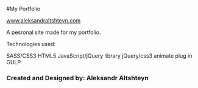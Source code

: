 #My Portfolio

www.aleksandraltshteyn.com 

A pesronal site made for my portfolio.

Technologies used:

SASS/CSS3
HTML5
JavaScript/jQuery library
jQuery/css3 animate plug in
GULP

### Created and Designed by: Aleksandr Altshteyn
